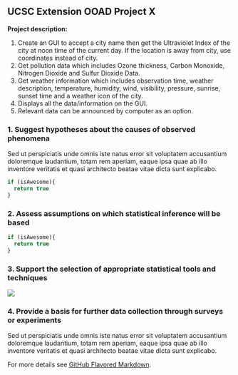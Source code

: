 ## UCSC Extension OOAD Project X

**Project description:** 
1. Create an GUI to accept a city name then get the Ultraviolet Index of the city at noon time of the current day. If the location is away from city, use coordinates instead of city.
2. Get pollution data which includes Ozone thickness, Carbon Monoxide, Nitrogen Dioxide and Sulfur Dioxide Data.
3. Get weather information which includes observation time, weather description, temperature, humidity, wind, visibility, pressure, sunrise, sunset time and a weather icon of the city.
4. Displays all the data/information on the GUI.
5. Relevant data can be announced by computer as an option.

### 1. Suggest hypotheses about the causes of observed phenomena

Sed ut perspiciatis unde omnis iste natus error sit voluptatem accusantium doloremque laudantium, totam rem aperiam, eaque ipsa quae ab illo inventore veritatis et quasi architecto beatae vitae dicta sunt explicabo. 

```javascript
if (isAwesome){
  return true
}
```

### 2. Assess assumptions on which statistical inference will be based

```javascript
if (isAwesome){
  return true
}
```

### 3. Support the selection of appropriate statistical tools and techniques

<img src="images/dummy_thumbnail.jpg?raw=true"/>

### 4. Provide a basis for further data collection through surveys or experiments

Sed ut perspiciatis unde omnis iste natus error sit voluptatem accusantium doloremque laudantium, totam rem aperiam, eaque ipsa quae ab illo inventore veritatis et quasi architecto beatae vitae dicta sunt explicabo. 

For more details see [GitHub Flavored Markdown](https://guides.github.com/features/mastering-markdown/).
